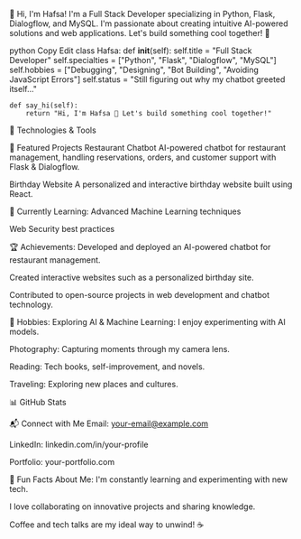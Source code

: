 👋 Hi, I'm Hafsa!
I'm a Full Stack Developer specializing in Python, Flask, Dialogflow, and MySQL. I'm passionate about creating intuitive AI-powered solutions and web applications. Let's build something cool together! 🚀

python
Copy
Edit
class Hafsa:
    def __init__(self):
        self.title = "Full Stack Developer"
        self.specialties = ["Python", "Flask", "Dialogflow", "MySQL"]
        self.hobbies = ["Debugging", "Designing", "Bot Building", "Avoiding JavaScript Errors"]
        self.status = "Still figuring out why my chatbot greeted itself..."
    
    def say_hi(self):
        return "Hi, I'm Hafsa 👋 Let's build something cool together!"
🔧 Technologies & Tools






🚀 Featured Projects
Restaurant Chatbot
AI-powered chatbot for restaurant management, handling reservations, orders, and customer support with Flask & Dialogflow.

Birthday Website
A personalized and interactive birthday website built using React.

🌱 Currently Learning:
Advanced Machine Learning techniques

Web Security best practices

🏆 Achievements:
Developed and deployed an AI-powered chatbot for restaurant management.

Created interactive websites such as a personalized birthday site.

Contributed to open-source projects in web development and chatbot technology.

🎨 Hobbies:
Exploring AI & Machine Learning: I enjoy experimenting with AI models.

Photography: Capturing moments through my camera lens.

Reading: Tech books, self-improvement, and novels.

Traveling: Exploring new places and cultures.

📊 GitHub Stats

📬 Connect with Me
Email: your-email@example.com

LinkedIn: linkedin.com/in/your-profile

Portfolio: your-portfolio.com

🌱 Fun Facts About Me:
I'm constantly learning and experimenting with new tech.

I love collaborating on innovative projects and sharing knowledge.

Coffee and tech talks are my ideal way to unwind! ☕

